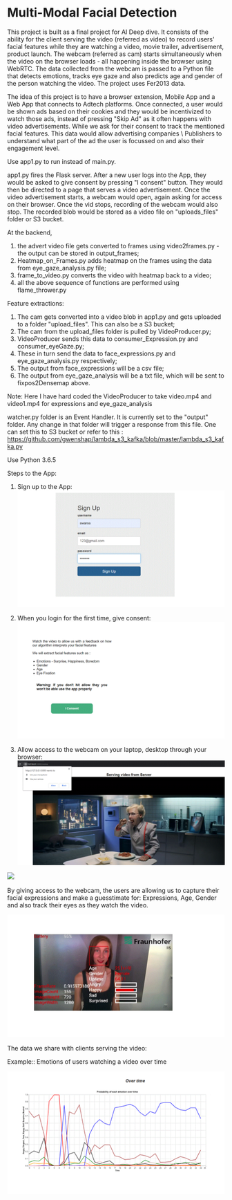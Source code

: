 # Multi-Modal Facial Detection
This project is built as a final project for AI Deep dive. It consists of the ability for the client serving the video (referred as video) to record users' facial features while they are watching a video, movie trailer, advertisement, product launch. The webcam (referred as cam) starts simultaneously when the video on the browser loads - all happening inside the browser using WebRTC. The data collected from the webcam is passed to a Python file that detects emotions, tracks eye gaze and also predicts age and gender of the person watching the video. The project uses Fer2013 data. 

The idea of this project is to have a browser extension, Mobile App and a Web App that connects to Adtech platforms. Once connected, a user would be shown ads based on their cookies and they would be incentivized to watch those ads, instead of pressing "Skip Ad" as it often happens with video advertisements. While we ask for their consent to track the mentioned facial features. This data would allow advertising companies \ Publishers to understand what part of the ad the user is focussed on and also their engagement level. 

Use app1.py to run instead of main.py.

app1.py fires the Flask server. After a new user logs into the App, they would be asked to give consent by pressing "I consent" button. They would then be directed to a page that serves a video advertisement. Once the video advertisement starts, a webcam would open, again asking for access on their browser. Once the vid stops, recording of the webcam would also stop. The recorded blob would be stored as a video file on "uploads_files" folder or S3 bucket. 

At the backend, 
1) the advert video file gets converted to frames using video2frames.py - the output can be stored in output_frames;
2) Heatmap_on_Frames.py adds heatmap on the frames using the data from eye_gaze_analysis.py file;
3) frame_to_video.py converts the video with heatmap back to a video;
4) all the above sequence of functions are performed using flame_thrower.py

Feature extractions:
1) The cam gets converted into a video blob in app1.py and gets uploaded to a folder "upload_files". This can also be a S3 bucket;
2) The cam from the upload_files folder is pulled by VideoProducer.py;
3) VideoProducer sends this data to consumer_Expression.py and consumer_eyeGaze.py;
4) These in turn send the data to face_expressions.py and eye_gaze_analysis.py respectively;
5) The output from face_expressions will be a csv file;
6) The output from eye_gaze_analysis will be a txt file, which will be sent to fixpos2Densemap above. 

Note: Here I have hard coded the VideoProducer to take video.mp4 and video1.mp4 for expressions and eye_gaze_analysis

watcher.py folder is an Event Handler. It is currently set to the "output" folder. Any change in that folder will trigger a response from this file. One can set this to S3 bucket or refer to this :
https://github.com/gwenshap/lambda_s3_kafka/blob/master/lambda_s3_kafka.py

Use Python 3.6.5 

Steps to the App:
1) Sign up  to the App:
![](signup.gif)

2) When you login for the first time, give consent:
   ![](consent.gif)

3) Allow access to the webcam on your laptop, desktop through your browser:
   ![](allowaccess.gif)
   
![](video_review.gif)



By giving access to the webcam, the users are allowing us to capture their facial expressions and make a guesstimate for:
Expressions, Age, Gender and also track their eyes as they watch the video. 

![](expression.gif)


The data we share with clients serving the video:

Example:: Emotions of users watching a video over time 

![](overtime.gif)
